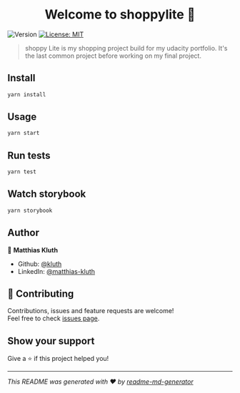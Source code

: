 <h1 align="center">Welcome to shoppylite 👋</h1>
<p>
  <img alt="Version" src="https://img.shields.io/badge/version-0.1.0-blue.svg?cacheSeconds=2592000" />
  <a href="#" target="_blank">
    <img alt="License: MIT" src="https://img.shields.io/badge/License-MIT-yellow.svg" />
  </a>
</p>

> shoppy Lite is my shopping project build for my udacity portfolio. It's the last common project before working on my final project.

## Install

```sh
yarn install
```

## Usage

```sh
yarn start
```

## Run tests

```sh
yarn test
```

## Watch storybook

```sh
yarn storybook
```

## Author

👤 **Matthias Kluth**

* Github: [@kluth](https://github.com/kluth)
* LinkedIn: [@matthias-kluth](https://linkedin.com/in/matthias-kluth)

## 🤝 Contributing

Contributions, issues and feature requests are welcome!<br />Feel free to check [issues page](https://github.com/kluth/shoppyLite/issues). 

## Show your support

Give a ⭐️ if this project helped you!

***
_This README was generated with ❤️ by [readme-md-generator](https://github.com/kefranabg/readme-md-generator)_
